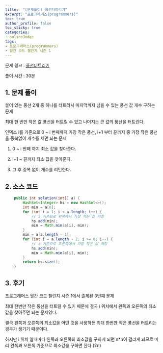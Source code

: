```yaml
---
title:  "[문제풀이] 풍선터트리기"
excerpt: "프로그래머스(programmers)"
toc: true
author_profile: false
toc_sticky: true
categories:
- onlineJudge
tags:
- 프로그래머스(programmers)
- 월간 코드 챌린지 시즌 1
---
```


문제 링크 : [풍선터트리기](https://programmers.co.kr/learn/courses/30/lessons/68646)

풀이 시간 : 30분


## 1. 문제 풀이

붙어 있는 풍선 2개 중 하나를 터트려서 마지막까지 남을 수 있는 풍선 값 개수 구하는 문제

최대 한 번만 작은 값 풍선을 터트릴 수 있고 나머지는 큰 값의 풍선을 터트린다.

인덱스 i를 기준으로 0 ~ i 번째까지 가장 작은 풍선, i+1 부터 끝까지 중 가장 작은 풍선을 중복없이 개수를 세면 되는 문제

1) 0 ~ i 번째 까지 최소 값을 찾아준다.

2) i+1 ~ 끝까지 최소 값을 찾아준다.

3) 그 후 중복 없이 개수를 리턴한다.


## 2. 소스 코드

```java
    public int solution(int[] a) {
		HashSet<Integer> hs = new HashSet<>();
		int min = a[0];
		for (int i = 1; i < a.length; i++) {
			// i 기준으로 왼쪽에서 가장 작은 값 저장
			hs.add(min);
			min = Math.min(a[i], min);
		}
		min = a[a.length - 1];
		for (int i = a.length - 2; i >= 0; i--) {
			// i 기준으로 오른쪽에서 가장 작은 값 저장
			hs.add(min);
			min = Math.min(a[i], min);
		}
		return hs.size();
	}
```

## 3. 후기

프로그래머스 월간 코드 챌린지 시즌 1에서 출제된 3번째 문제

최대 한번만 작은 풍선을 터트릴 수 있기 때문에 결국 i 위치에서 왼쪽과 오른쪽의 최소 값을 찾아주면 되는 문제였다.

결국 왼쪽과 오른쪽의 최소값을 어떤 것을 사용하든 최대 한번만 작은 풍선을 터트리는 경우가 생기기 때문이다.

하지만 i 위치 일때마다 왼쪽과 오른쪽의 최소값을 구하게 되면 n*n이 걸리게 되므로 미리 왼쪽과 오른쪽 기준으로 최소값을 구하면 된다.(2n)